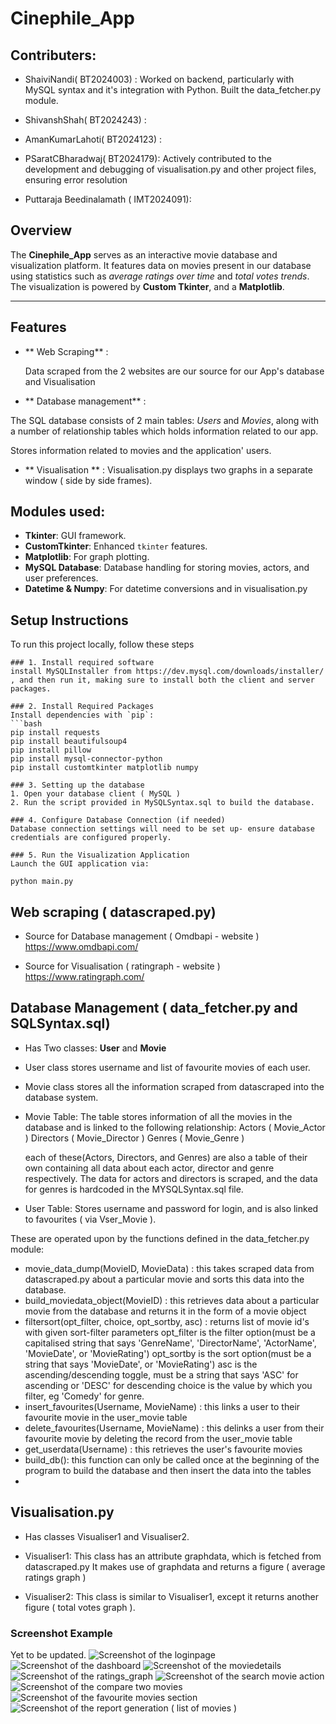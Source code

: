 # Cinephile_App 
## Contributers: 
- ShaiviNandi( BT2024003) : Worked on backend, particularly with MySQL syntax and it's
                              integration with Python. Built the data_fetcher.py module.
- ShivanshShah( BT2024243) :

- AmanKumarLahoti( BT2024123) :

- PSaratCBharadwaj( BT2024179): Actively contributed to the development and debugging of visualisation.py and other project files, ensuring error resolution

- Puttaraja Beedinalamath ( IMT2024091): 
## Overview

The **Cinephile_App** serves as an interactive movie database and visualization platform. It features data on movies present  in our database  using statistics such as *average ratings over time* and *total votes trends*. The visualization is powered by **Custom Tkinter**, and a **Matplotlib**.

---

## Features
-   ** Web Scraping** :

     Data scraped from the 2 websites are our source for our App's database and Visualisation
    
-   ** Database management** :

   The SQL database consists of 2 main tables: *Users* and *Movies*, along with a number of
  relationship tables which holds information related to our app.
  
   Stores information related to movies and the application' users.
- ** Visualisation ** : Visualisation.py displays two graphs in a separate window ( side by side frames). 

## Modules used: 
- **Tkinter**: GUI framework.
- **CustomTkinter**: Enhanced `tkinter` features.
- **Matplotlib**: For graph plotting.
- **MySQL Database**: Database handling for storing movies, actors, and user preferences.
- **Datetime & Numpy**: For datetime conversions and in visualisation.py

## Setup Instructions

To run this project locally, follow these steps
```
### 1. Install required software
install MySQLInstaller from https://dev.mysql.com/downloads/installer/ , and then run it, making sure to install both the client and server packages. 
 
### 2. Install Required Packages
Install dependencies with `pip`:
```bash
pip install requests
pip install beautifulsoup4
pip install pillow
pip install mysql-connector-python
pip install customtkinter matplotlib numpy

### 3. Setting up the database
1. Open your database client ( MySQL )
2. Run the script provided in MySQLSyntax.sql to build the database. 

### 4. Configure Database Connection (if needed)
Database connection settings will need to be set up- ensure database credentials are configured properly.

### 5. Run the Visualization Application
Launch the GUI application via:

python main.py
```
## Web scraping ( datascraped.py) 

- Source for Database management ( Omdbapi - website )
   https://www.omdbapi.com/

- Source for Visualisation ( ratingraph - website )
    https://www.ratingraph.com/

## Database Management ( data_fetcher.py and SQLSyntax.sql) 

- Has Two classes:
  **User** and **Movie**
 
- User class stores username and list of favourite movies of each user.
- Movie class stores all the information scraped from datascraped into the database system.

- Movie Table:
  The table stores information of all the movies in the database and is linked to the following relationship:
  Actors ( Movie_Actor )
  Directors ( Movie_Director )
  Genres ( Movie_Genre )

  each of these(Actors, Directors, and Genres) are also a table of their own containing all data about each actor, director and genre respectively. The data for actors and directors is scraped, and the data for genres is hardcoded in the MYSQLSyntax.sql file.

- User Table:
 Stores username and password for login, and is also linked to favourites ( via Vser_Movie ).

These are operated upon by the functions defined in the data_fetcher.py module:
- movie_data_dump(MovieID, MovieData) : this takes scraped data from datascraped.py about a particular movie and sorts this data into the database. 
- build_moviedata_object(MovieID) : this retrieves data about a particular movie from the database and returns it in the form of a movie object
- filtersort(opt_filter, choice, opt_sortby, asc) : returns list of movie id's with given sort-filter parameters
    opt_filter is the filter option(must be a capitalised string that says 'GenreName', 'DirectorName', 'ActorName', 'MovieDate', or 'MovieRating') 
    opt_sortby is the sort option(must be a string that says 'MovieDate', or 'MovieRating')
    asc is the ascending/descending toggle, must be a string that says 'ASC' for ascending or 'DESC' for descending
    choice is the value by which you filter, eg 'Comedy' for genre.
- insert_favourites(Username, MovieName) : this links a user to their favourite movie in the user_movie table
- delete_favourites(Username, MovieName) : this delinks a user from their favourite movie by deleting the record from the user_movie table
- get_userdata(Username) : this retrieves the user's favourite movies
- build_db(): this function can only be called once at the beginning of the program to build the database and then insert the data into the tables
- 
## Visualisation.py
- Has classes Visualiser1 and Visualiser2. 
- Visualiser1: This class has an attribute graphdata, which is fetched from datascraped.py
  It makes use of graphdata and returns a figure ( average ratings graph )
   
- Visualiser2: This class is similar to Visualiser1, except it returns another figure
  ( total votes graph ).

### Screenshot Example
 Yet to be updated.
![Screenshot of the loginpage](assets/loginimg.jpg)
![Screenshot of the dashboard](assets/dashboardimg.jpg)
![Screenshot of the moviedetails](assets/moviedetailsimg.jpg)
![Screenshot of the ratings_graph](assets/ratingraphsimg.jpg)
![Screenshot of the search movie action](assets/moviesearchimg.jpg)
![Screenshot of the compare two movies](assets/compareimg.jpg)
![Screenshot of the favourite movies section](assets/favimg.jpg)
![Screenshot of the report generation ( list of movies ) ](assets/reportimg.jpg)


 ## 
